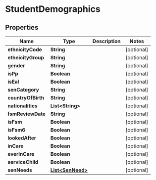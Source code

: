 
# StudentDemographics

## Properties
Name | Type | Description | Notes
------------ | ------------- | ------------- | -------------
**ethnicityCode** | **String** |  |  [optional]
**ethnicityGroup** | **String** |  |  [optional]
**gender** | **String** |  |  [optional]
**isPp** | **Boolean** |  |  [optional]
**isEal** | **Boolean** |  |  [optional]
**senCategory** | **String** |  |  [optional]
**countryOfBirth** | **String** |  |  [optional]
**nationalities** | **List&lt;String&gt;** |  |  [optional]
**fsmReviewDate** | **String** |  |  [optional]
**isFsm** | **Boolean** |  |  [optional]
**isFsm6** | **Boolean** |  |  [optional]
**lookedAfter** | **Boolean** |  |  [optional]
**inCare** | **Boolean** |  |  [optional]
**everInCare** | **Boolean** |  |  [optional]
**serviceChild** | **Boolean** |  |  [optional]
**senNeeds** | [**List&lt;SenNeed&gt;**](SenNeed.md) |  |  [optional]



